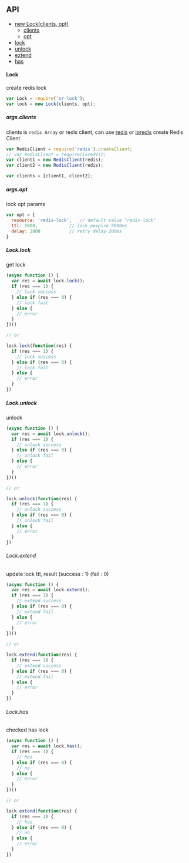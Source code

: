 ## API

- [new Lock(clients, opt)](#lock)
  - [clients](#argsclients)
  - [opt](#argsopt)
- [lock](#Locklock)
- [unlock](#Lockunlock)
- [extend](#Lockextend)
- [has](#Lockhas)

#### Lock

create redis lock

```js
var Lock = require('nr-lock');
var lock = new Lock(clients, opt);
```

##### args.clients

clients is `redis Array` or redis client, can use [redis](https://www.npmjs.com/package/redis) or [ioredis](https://www.npmjs.com/package/ioredis) 
create Redis Client

```js
var RedisClient = require('redis').createClient;
// var RedisClient = require(ioredis);
var client1 = new RedisClient(redis);
var client2 = new RedisClient(redis);

var clients = [client1, client2];
```


##### args.opt 

lock opt params

```js
var opt = {
  resource: 'redis-lock',   // default value "redis-lock"
  ttl: 5000,            // lock pexpire 5000ms
  delay: 2000           // retry delay 200ms
}
```

##### Lock.lock

get lock

```js
(async function () {
  var res = await lock.lock();
  if (res === 1) {
    // lock success
  } else if (res === 0) {
    // lock fail
  } else {
    // error
  }
})()

// or

lock.lock(function(res) {
  if (res === 1) {
    // lock success
  } else if (res === 0) {
    // lock fail
  } else {
    // error
  }
})
```

##### Lock.unlock

unlock

```js
(async function () {
  var res = await lock.unlock();
  if (res === 1) {
    // unlock success
  } else if (res === 0) {
    // unlock fail
  } else {
    // error
  }
})()

// or

lock.unlock(function(res) {
  if (res === 1) {
    // unlock success
  } else if (res === 0) {
    // unlock fail
  } else {
    // error
  }
})
```


###### Lock.extend

update lock ttl, result (success : 1) (fail : 0) 

```js
(async function () {
  var res = await lock.extend();
  if (res === 1) {
    // extend success
  } else if (res === 0) {
    // extend fail
  } else {
    // error
  }
})()

// or

lock.extend(function(res) {
  if (res === 1) {
    // extend success
  } else if (res === 0) {
    // extend fail
  } else {
    // error
  }
})
```



###### Lock.has

checked has lock 

```js
(async function () {
  var res = await lock.has();
  if (res === 1) {
    // has 
  } else if (res === 0) {
    // no
  } else {
    // error
  }
})()

// or

lock.extend(function(res) {
  if (res === 1) {
    // has 
  } else if (res === 0) {
    // no
  } else {
    // error
  }
})
```


